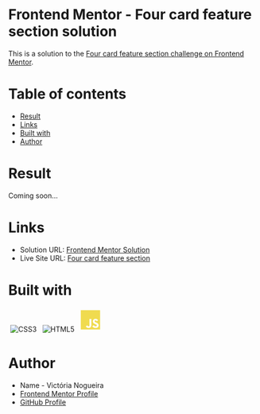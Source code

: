 # Frontend Mentor - Four card feature section solution

This is a solution to the [Four card feature section challenge on Frontend Mentor](https://www.frontendmentor.io/challenges/four-card-feature-section-weK1eFYK).

# Table of contents

- [Result](#result)
- [Links](#links)
- [Built with](#built-with)
- [Author](#author)

# Result

Coming soon...

# Links

- Solution URL: [Frontend Mentor Solution](https://www.frontendmentor.io/solutions/four-card-feature-section-d6cOZ0DwX0)
- Live Site URL: [Four card feature section](https://victoriamnx.github.io/Four-Card-Feature-Section/)

# Built with

<img src="https://i.ibb.co/bLF1P6n/css-3.png" alt="CSS3" height="40" style="vertical-align:down; margin:4px"></a>
<img src="https://i.ibb.co/Ch4SDLV/html-1.png" alt="HTML5" height="40" style="vertical-align:down; margin:4px"></a>
<img src="https://raw.githubusercontent.com/devicons/devicon/master/icons/javascript/javascript-plain.svg" alt="JavaScript" height="40" style="vertical-align:down; margin:4px">

# Author

- Name - Victória Nogueira
- [Frontend Mentor Profile](https://www.frontendmentor.io/profile/victoriamnx)
- [GitHub Profile](https://github.com/victoriamnx)
